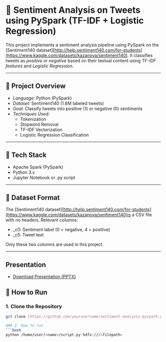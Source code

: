 # 🧠 Sentiment Analysis on Tweets using PySpark (TF-IDF + Logistic Regression)

This project implements a sentiment analysis pipeline using PySpark on the [Sentiment140 dataset][http://help.sentiment140.com/for-students](https://www.kaggle.com/datasets/kazanova/sentiment140). It classifies tweets as *positive* or *negative* based on their textual content using *TF-IDF features* and *Logistic Regression*.

---

## 📌 Project Overview

- *Language:* Python (PySpark)
- *Dataset:* Sentiment140 (1.6M labeled tweets)
- *Goal:* Classify tweets into positive (1) or negative (0) sentiments
- *Techniques Used:*
  - Tokenization
  - Stopword Removal
  - TF-IDF Vectorization
  - Logistic Regression Classification

---

## 🔧 Tech Stack

- Apache Spark (PySpark)
- Python 3.x
- Jupyter Notebook or .py script

---

## 📂 Dataset Format

The [Sentiment140 dataset][http://help.sentiment140.com/for-students](https://www.kaggle.com/datasets/kazanova/sentiment140)is a CSV file with no headers. Relevant columns:

- _c0: Sentiment label (0 = negative, 4 = positive)
- _c5: Tweet text

Only these two columns are used in this project.

---
## Presentation 
- [Download Presentation (PPTX)](data/slides.pptx)
## 🚀 How to Run

### 1. Clone the Repository

```bash
git clone [https://github.com/yourusername/sentiment-analysis-pyspark.git](https://github.com/Faizi0952112/Sentiment-Analysis-on-Tweets.git)

### 2. How to run 
```bash
python /home/user/<name>/script.py hdfs:///<filepath>
